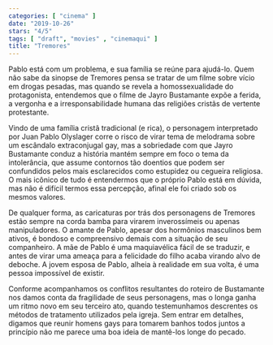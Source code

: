 ```yaml
---
categories: [ "cinema" ]
date: "2019-10-26"
stars: "4/5"
tags: [ "draft", "movies" , "cinemaqui" ]
title: "Tremores"
---
```

Pablo está com um problema, e sua família se reúne para ajudá-lo. Quem
não sabe da sinopse de Tremores pensa se tratar de um filme sobre
vício em drogas pesadas, mas quando se revela a homossexualidade do
protagonista, entendemos que o filme de Jayro Bustamante expõe a ferida,
a vergonha e a irresponsabilidade humana das religiões cristãs de
vertente protestante.

Vindo de uma família cristã tradicional (e rica), o personagem
interpretado por Juan Pablo Olyslager corre o risco de virar tema
de melodrama sobre um escândalo extraconjugal gay, mas a sobriedade
com que Jayro Bustamante conduz a história mantém sempre em foco o
tema da intolerância, que assume contornos tão doentios que podem
ser confundidos pelos mais esclarecidos como estupidez ou cegueira
religiosa. O mais icônico de tudo é entendermos que o próprio Pablo
está em dúvida, mas não é difícil termos essa percepção, afinal
ele foi criado sob os mesmos valores.

De qualquer forma, as caricaturas por trás dos personagens de Tremores
estão sempre na corda bamba para virarem inverossímeis ou apenas
manipuladores. O amante de Pablo, apesar dos hormônios masculinos
bem ativos, é bondoso e compreensivo demais com a situação de seu
companheiro. A mãe de Pablo é uma maquiavélica fácil de se traduzir,
e antes de virar uma ameaça para a felicidade do filho acaba virando
alvo de deboche. A jovem esposa de Pablo, alheia à realidade em sua
volta, é uma pessoa impossível de existir.

Conforme acompanhamos os conflitos resultantes do roteiro de Bustamante
nos damos conta da fragilidade de seus personagens, mas o longa ganha
um ritmo novo em seu terceiro ato, quando testemunhamos descrentes os
métodos de tratamento utilizados pela igreja. Sem entrar em detalhes,
digamos que reunir homens gays para tomarem banhos todos juntos a
princípio não me parece uma boa ideia de mantê-los longe do pecado.
